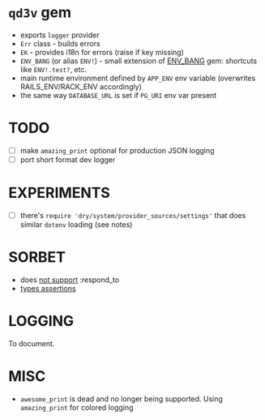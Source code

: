 # `qd3v` gem

- exports `logger` provider
- `Err` class - builds errors
- `EK` - provides i18n for errors (raise if key missing)
- `ENV_BANG` (or alias
  `ENV!`) - small extension of [ENV_BANG](https://github.com/jcamenisch/ENV_BANG) gem: shortcuts like
  `ENV!.test?`, etc.
- main runtime environment defined by
  `APP_ENV` env variable (overwrites RAILS_ENV/RACK_ENV accordingly)
- the same way `DATABASE_URL` is set if `PG_URI` env var present

# TODO

- [ ] make `amazing_print` optional for production JSON logging
- [ ] port short format dev logger

# EXPERIMENTS

- [ ] there's `require 'dry/system/provider_sources/settings'` that does similar
  `dotenv` loading (see notes)

# SORBET

- does [not support](https://sorbet.org/docs/flow-sensitive#what-about-respond_to) :respond_to
- [types assertions](https://sorbet.org/docs/type-assertions)

# LOGGING

To document.

# MISC

- `awesome_print` is dead and no longer being supported. Using `amazing_print` for colored logging
